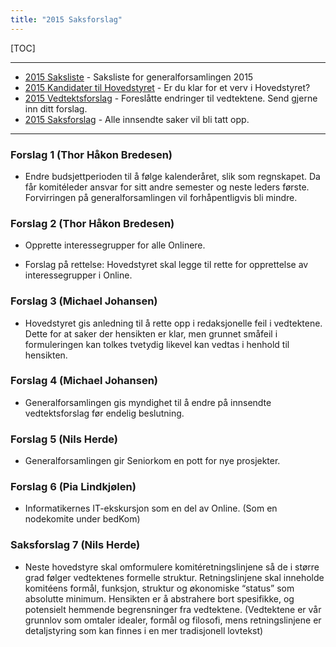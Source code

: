 ```yaml
---
title: "2015 Saksforslag"
---
```


[TOC]

---
* [2015 Saksliste](/wiki/online/generalforsamlingen/2015/saksliste) - Saksliste for generalforsamlingen 2015
* [2015 Kandidater til Hovedstyret](/wiki/online/generalforsamlingen/2015/valg) - Er du klar for et verv i Hovedstyret?
* [2015 Vedtektsforslag](/wiki/online/generalforsamlingen/2015/vedtekstforslag) - Foreslåtte endringer til vedtektene. Send gjerne inn ditt forslag.
* [2015 Saksforslag](/wiki/online/generalforsamlingen/2015/saksforslag) - Alle innsendte saker vil bli tatt opp.


---

### Forslag 1 (Thor Håkon Bredesen)

* Endre budsjettperioden til å følge kalenderåret, slik som regnskapet. Da får komitéleder ansvar for sitt andre semester og neste leders første. Forvirringen på generalforsamlingen vil forhåpentligvis bli mindre.

### Forslag 2 (Thor Håkon Bredesen)

* Opprette interessegrupper for alle Onlinere. 

* Forslag på rettelse: Hovedstyret skal legge til rette for opprettelse av interessegrupper i Online.

### Forslag 3 (Michael Johansen)

* Hovedstyret gis anledning til å rette opp i redaksjonelle feil i vedtektene. Dette for at saker der hensikten er klar, men grunnet småfeil i formuleringen kan tolkes tvetydig likevel kan vedtas i henhold til hensikten.

### Forslag 4 (Michael Johansen)

* Generalforsamlingen gis myndighet til å endre på innsendte vedtektsforslag før endelig beslutning.

### Forslag 5 (Nils Herde) 

* Generalforsamlingen gir Seniorkom en pott for nye prosjekter. 


### Forslag 6 (Pia Lindkjølen)

* Informatikernes IT-ekskursjon som en del av Online. (Som en nodekomite under bedKom)

### Saksforslag 7 (Nils Herde)

* Neste hovedstyre skal omformulere komitéretningslinjene så de i større grad følger vedtektenes formelle struktur. Retningslinjene skal inneholde komitéens formål, funksjon, struktur og økonomiske “status” som absolutte minimum. Hensikten er å abstrahere bort spesifikke, og potensielt hemmende begrensninger fra vedtektene. (Vedtektene er vår grunnlov som omtaler idealer, formål og filosofi, mens retningslinjene er detaljstyring som kan finnes i en mer tradisjonell lovtekst)